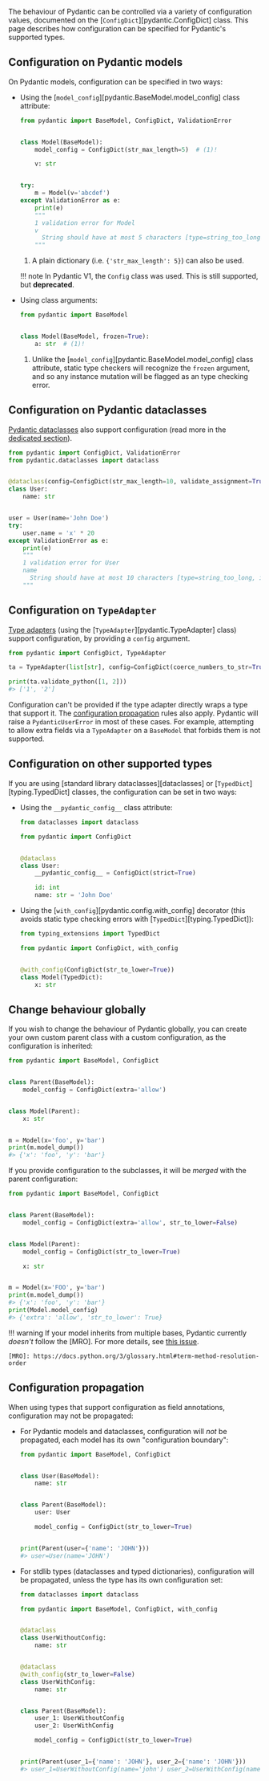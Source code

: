 The behaviour of Pydantic can be controlled via a variety of configuration values, documented
on the [`ConfigDict`][pydantic.ConfigDict] class. This page describes how configuration can be
specified for Pydantic's supported types.

## Configuration on Pydantic models

On Pydantic models, configuration can be specified in two ways:

* Using the [`model_config`][pydantic.BaseModel.model_config] class attribute:

    ```python
    from pydantic import BaseModel, ConfigDict, ValidationError


    class Model(BaseModel):
        model_config = ConfigDict(str_max_length=5)  # (1)!

        v: str


    try:
        m = Model(v='abcdef')
    except ValidationError as e:
        print(e)
        """
        1 validation error for Model
        v
          String should have at most 5 characters [type=string_too_long, input_value='abcdef', input_type=str]
        """
    ```

    1. A plain dictionary (i.e. `{'str_max_length': 5}`) can also be used.

    !!! note
        In Pydantic V1, the `Config` class was used. This is still supported, but **deprecated**.

* Using class arguments:

    ```python
    from pydantic import BaseModel


    class Model(BaseModel, frozen=True):
        a: str  # (1)!
    ```

    1. Unlike the [`model_config`][pydantic.BaseModel.model_config] class attribute,
       static type checkers will recognize the `frozen` argument, and so any instance
       mutation will be flagged as an type checking error.

## Configuration on Pydantic dataclasses

[Pydantic dataclasses](./dataclasses.md) also support configuration (read more in the
[dedicated section](./dataclasses.md#dataclass-config)).

```python
from pydantic import ConfigDict, ValidationError
from pydantic.dataclasses import dataclass


@dataclass(config=ConfigDict(str_max_length=10, validate_assignment=True))
class User:
    name: str


user = User(name='John Doe')
try:
    user.name = 'x' * 20
except ValidationError as e:
    print(e)
    """
    1 validation error for User
    name
      String should have at most 10 characters [type=string_too_long, input_value='xxxxxxxxxxxxxxxxxxxx', input_type=str]
    """
```

## Configuration on `TypeAdapter`

[Type adapters](./type_adapter.md) (using the [`TypeAdapter`][pydantic.TypeAdapter] class) support configuration,
by providing a `config` argument.

```python
from pydantic import ConfigDict, TypeAdapter

ta = TypeAdapter(list[str], config=ConfigDict(coerce_numbers_to_str=True))

print(ta.validate_python([1, 2]))
#> ['1', '2']
```

Configuration can't be provided if the type adapter directly wraps a type that support it.
The [configuration propagation](#configuration-propagation) rules also apply. Pydantic will raise a `PydanticUserError` in most of these cases.
For example, attempting to allow extra fields via a `TypeAdapter` on a `BaseModel` that forbids them is not supported. 

## Configuration on other supported types

If you are using [standard library dataclasses][dataclasses] or [`TypedDict`][typing.TypedDict] classes,
the configuration can be set in two ways:

* Using the `__pydantic_config__` class attribute:

    ```python
    from dataclasses import dataclass

    from pydantic import ConfigDict


    @dataclass
    class User:
        __pydantic_config__ = ConfigDict(strict=True)

        id: int
        name: str = 'John Doe'
    ```

* Using the [`with_config`][pydantic.config.with_config] decorator (this avoids static type checking errors with
  [`TypedDict`][typing.TypedDict]):

    ```python
    from typing_extensions import TypedDict

    from pydantic import ConfigDict, with_config


    @with_config(ConfigDict(str_to_lower=True))
    class Model(TypedDict):
        x: str
    ```

## Change behaviour globally

If you wish to change the behaviour of Pydantic globally, you can create your own custom parent class
with a custom configuration, as the configuration is inherited:

```python
from pydantic import BaseModel, ConfigDict


class Parent(BaseModel):
    model_config = ConfigDict(extra='allow')


class Model(Parent):
    x: str


m = Model(x='foo', y='bar')
print(m.model_dump())
#> {'x': 'foo', 'y': 'bar'}
```

If you provide configuration to the subclasses, it will be *merged* with the parent configuration:

```python
from pydantic import BaseModel, ConfigDict


class Parent(BaseModel):
    model_config = ConfigDict(extra='allow', str_to_lower=False)


class Model(Parent):
    model_config = ConfigDict(str_to_lower=True)

    x: str


m = Model(x='FOO', y='bar')
print(m.model_dump())
#> {'x': 'foo', 'y': 'bar'}
print(Model.model_config)
#> {'extra': 'allow', 'str_to_lower': True}
```

!!! warning
    If your model inherits from multiple bases, Pydantic currently *doesn't* follow the
    [MRO]. For more details, see [this issue](https://github.com/pydantic/pydantic/issues/9992).

    [MRO]: https://docs.python.org/3/glossary.html#term-method-resolution-order

## Configuration propagation

When using types that support configuration as field annotations, configuration may not be propagated:

* For Pydantic models and dataclasses, configuration will *not* be propagated, each model has its own
  "configuration boundary":

    ```python
    from pydantic import BaseModel, ConfigDict


    class User(BaseModel):
        name: str


    class Parent(BaseModel):
        user: User

        model_config = ConfigDict(str_to_lower=True)


    print(Parent(user={'name': 'JOHN'}))
    #> user=User(name='JOHN')
    ```

* For stdlib types (dataclasses and typed dictionaries), configuration will be propagated, unless
  the type has its own configuration set:

    ```python
    from dataclasses import dataclass

    from pydantic import BaseModel, ConfigDict, with_config


    @dataclass
    class UserWithoutConfig:
        name: str


    @dataclass
    @with_config(str_to_lower=False)
    class UserWithConfig:
        name: str


    class Parent(BaseModel):
        user_1: UserWithoutConfig
        user_2: UserWithConfig

        model_config = ConfigDict(str_to_lower=True)


    print(Parent(user_1={'name': 'JOHN'}, user_2={'name': 'JOHN'}))
    #> user_1=UserWithoutConfig(name='john') user_2=UserWithConfig(name='JOHN')
    ```
